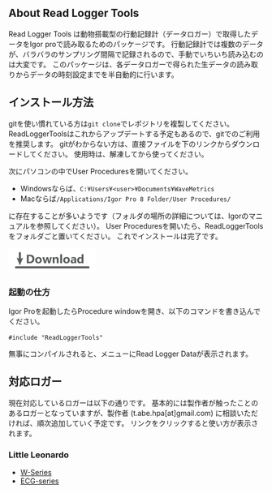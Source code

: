 ## About Read Logger Tools

Read Logger Tools は動物搭載型の行動記録計（データロガー）で取得したデータをIgor proで読み取るためのパッケージです。
行動記録計では複数のデータが、バラバラのサンプリング間隔で記録されるので、手動でいちいち読み込むのは大変です。
このパッケージは、各データロガーで得られた生データの読み取りからデータの時刻設定までを半自動的に行います。

## インストール方法

gitを使い慣れている方は`git clone`でレポジトリを複製してください。
ReadLoggerToolsはこれからアップデートする予定もあるので、gitでのご利用を推奨します。
gitがわからない方は、直接ファイルを下のリンクからダウンロードしてください。
使用時は、解凍してから使ってください。

次にパソコンの中でUser Proceduresを開いてください。

- Windowsならば、`C:¥Users¥<user>¥Documents¥WaveMetrics`
- Macならば`/Applications/Igor Pro 8 Folder/User Procedures/`

に存在することが多いようです（フォルダの場所の詳細については、Igorのマニュアルを参照してください）。
User Proceduresを開いたら、ReadLoggerToolsをフォルダごと置いてください。
これでインストールは完了です。

[![](icons/icons_dl.png)](https://github.com/Takaaki-K-Abe/ReadLoggerTools/archive/refs/tags/V0.1.zip)

### 起動の仕方

Igor Proを起動したらProcedure windowを開き、以下のコマンドを書き込んでください。

```{c}
#include "ReadLoggerTools"
```

無事にコンパイルされると、メニューにRead Logger Dataが表示されます。


## 対応ロガー

現在対応しているロガーは以下の通りです。
基本的には製作者が触ったことのあるロガーとなっていますが、製作者 (t.abe.hpa[at]gmail.com) に相談いただければ、順次追加していく予定です。
リンクをクリックすると使い方が表示されます。

### Little Leonardo

- [W-Series](https://takaaki-k-abe.github.io/ReadLoggerTools/Read_LL_Wseries.html)
- [ECG-series](https://takaaki-k-abe.github.io/ReadLoggerTools/Read_LL_ECG.html)

<!-- - ORI-Seires -->

<!-- ### Lotek

- LAT-Series
  - LAT2910 -->
